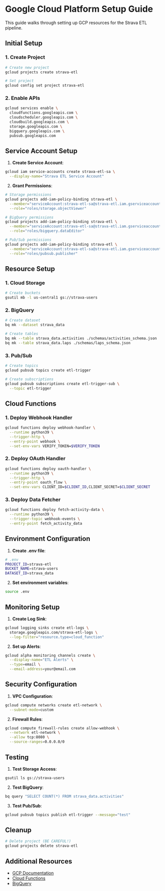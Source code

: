 # Google Cloud Platform Setup Guide

This guide walks through setting up GCP resources for the Strava ETL pipeline.

## Initial Setup

### 1. Create Project

```bash
# Create new project
gcloud projects create strava-etl

# Set project
gcloud config set project strava-etl
```

### 2. Enable APIs

```bash
gcloud services enable \
  cloudfunctions.googleapis.com \
  cloudscheduler.googleapis.com \
  cloudbuild.googleapis.com \
  storage.googleapis.com \
  bigquery.googleapis.com \
  pubsub.googleapis.com
```

## Service Account Setup

1. **Create Service Account**:
```bash
gcloud iam service-accounts create strava-etl-sa \
  --display-name="Strava ETL Service Account"
```

2. **Grant Permissions**:
```bash
# Storage permissions
gcloud projects add-iam-policy-binding strava-etl \
  --member="serviceAccount:strava-etl-sa@strava-etl.iam.gserviceaccount.com" \
  --role="roles/storage.objectViewer"

# BigQuery permissions
gcloud projects add-iam-policy-binding strava-etl \
  --member="serviceAccount:strava-etl-sa@strava-etl.iam.gserviceaccount.com" \
  --role="roles/bigquery.dataEditor"

# Pub/Sub permissions
gcloud projects add-iam-policy-binding strava-etl \
  --member="serviceAccount:strava-etl-sa@strava-etl.iam.gserviceaccount.com" \
  --role="roles/pubsub.publisher"
```

## Resource Setup

### 1. Cloud Storage

```bash
# Create buckets
gsutil mb -l us-central1 gs://strava-users
```

### 2. BigQuery

```bash
# Create dataset
bq mk --dataset strava_data

# Create tables
bq mk --table strava_data.activities ./schemas/activities_schema.json
bq mk --table strava_data.laps ./schemas/laps_schema.json
```

### 3. Pub/Sub

```bash
# Create topics
gcloud pubsub topics create etl-trigger

# Create subscriptions
gcloud pubsub subscriptions create etl-trigger-sub \
  --topic etl-trigger
```

## Cloud Functions

### 1. Deploy Webhook Handler

```bash
gcloud functions deploy webhook-handler \
  --runtime python39 \
  --trigger-http \
  --entry-point webhook \
  --set-env-vars VERIFY_TOKEN=$VERIFY_TOKEN
```

### 2. Deploy OAuth Handler

```bash
gcloud functions deploy oauth-handler \
  --runtime python39 \
  --trigger-http \
  --entry-point oauth_flow \
  --set-env-vars CLIENT_ID=$CLIENT_ID,CLIENT_SECRET=$CLIENT_SECRET
```

### 3. Deploy Data Fetcher

```bash
gcloud functions deploy fetch-activity-data \
  --runtime python39 \
  --trigger-topic webhook-events \
  --entry-point fetch_activity_data
```

## Environment Configuration

1. **Create .env file**:
```bash
# .env
PROJECT_ID=strava-etl
BUCKET_NAME=strava-users
DATASET_ID=strava_data
```

2. **Set environment variables**:
```bash
source .env
```

## Monitoring Setup

1. **Create Log Sink**:
```bash
gcloud logging sinks create etl-logs \
  storage.googleapis.com/strava-etl-logs \
  --log-filter="resource.type=cloud_function"
```

2. **Set up Alerts**:
```bash
gcloud alpha monitoring channels create \
  --display-name="ETL Alerts" \
  --type=email \
  --email-address=your@email.com
```

## Security Configuration

1. **VPC Configuration**:
```bash
gcloud compute networks create etl-network \
  --subnet-mode=custom
```

2. **Firewall Rules**:
```bash
gcloud compute firewall-rules create allow-webhook \
  --network etl-network \
  --allow tcp:8080 \
  --source-ranges=0.0.0.0/0
```

## Testing

1. **Test Storage Access**:
```bash
gsutil ls gs://strava-users
```

2. **Test BigQuery**:
```bash
bq query "SELECT COUNT(*) FROM strava_data.activities"
```

3. **Test Pub/Sub**:
```bash
gcloud pubsub topics publish etl-trigger --message="test"
```

## Cleanup

```bash
# Delete project (BE CAREFUL!)
gcloud projects delete strava-etl
```

## Additional Resources

- [GCP Documentation](https://cloud.google.com/docs)
- [Cloud Functions](https://cloud.google.com/functions/docs)
- [BigQuery](https://cloud.google.com/bigquery/docs)